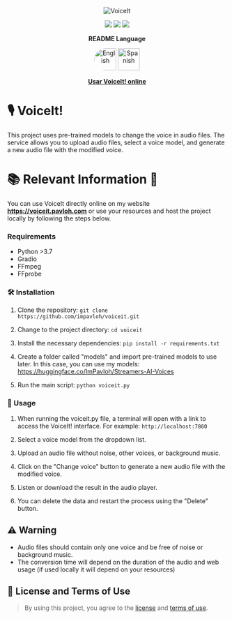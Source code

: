 <div align="center">
  
![VoiceIt](https://i.imgur.com/DendqCA.png)
  
<a href="https://github.com/ImPavloh/VoiceIt" target="_blank"><img src="https://img.shields.io/github/license/impavloh/voiceit?style=for-the-badge&logo=github&logoColor=white"></a>
<a href="https://twitter.com/ImPavloh" target="_blank"><img src="https://img.shields.io/badge/Follow-%231DA1F2.svg?style=for-the-badge&logo=twitter&logoColor=white"></a>
<a href="https://huggingface.co/spaces/ImPavloh/voiceit/tree/main" target="_blank"><img src="https://img.shields.io/badge/HuggingFace-%23E06011.svg?style=for-the-badge"></a>

<p><strong>README Language</strong></p>
<a href="README.md"><img alt="English" src="https://unpkg.com/language-icons/icons/en.svg" width="50px" style="border-top-left-radius: 25px; border-bottom-left-radius: 25px;"></a>
<a href="README_es.md"><img alt="Spanish" src="https://unpkg.com/language-icons/icons/es.svg" width="50px"></a>

**[Usar VoiceIt! online](https://voiceit.pavloh.com)**
</div>

# 🎙️ VoiceIt!

This project uses pre-trained models to change the voice in audio files. The service allows you to upload audio files, select a voice model, and generate a new audio file with the modified voice.

# 📚 Relevant Information 🚀

You can use VoiceIt directly online on my website **https://voiceit.pavloh.com** or use your resources and host the project locally by following the steps below.

### Requirements

- Python >3.7
- Gradio
- FFmpeg
- FFprobe

### 🛠️ Installation

1. Clone the repository:
`git clone https://github.com/impavloh/voiceit.git`

2. Change to the project directory:
`cd voiceit`

3. Install the necessary dependencies:
`pip install -r requirements.txt`

4. Create a folder called "models" and import pre-trained models to use later. In this case, you can use my models: 
https://huggingface.co/ImPavloh/Streamers-AI-Voices

5. Run the main script:
`python voiceit.py`

### 📝 Usage

1. When running the voiceit.py file, a terminal will open with a link to access the VoiceIt! interface. For example: `http://localhost:7860`

2. Select a voice model from the dropdown list.

3. Upload an audio file without noise, other voices, or background music.

4. Click on the "Change voice" button to generate a new audio file with the modified voice.

5. Listen or download the result in the audio player.

6. You can delete the data and restart the process using the "Delete" button.

## ⚠️ Warning

- Audio files should contain only one voice and be free of noise or background music.
- The conversion time will depend on the duration of the audio and web usage (if used locally it will depend on your resources)

## 📝 License and Terms of Use

> By using this project, you agree to the [license](https://github.com/ImPavloh/voiceit/blob/main/LICENSE) and [terms of use](https://github.com/ImPavloh/voiceit/blob/main/TERMINOS_DE_USO.txt).
